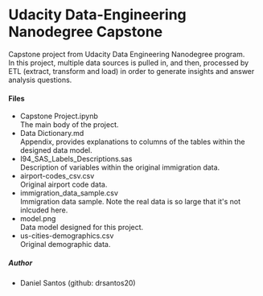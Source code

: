 # Udacity Data-Engineering Nanodegree Capstone
Capstone project from Udacity Data Engineering Nanodegree program.      
In this project, multiple data sources is pulled in, and then, processed by ETL (extract, transform and load) in order to generate insights and answer analysis questions.    

#### Files
- Capstone Project.ipynb   
  The main body of the project. 
- Data Dictionary.md   
  Appendix, provides explanations to columns of the tables within the designed data model. 
- I94_SAS_Labels_Descriptions.sas   
  Description of variables within the original immigration data. 
- airport-codes_csv.csv   
  Original airport code data. 
- immigration_data_sample.csv   
  Immigration data sample. Note the real data is so large that it's not inlcuded here. 
- model.png   
  Data model designed for this project. 
- us-cities-demographics.csv   
  Original demographic data. 

##### Author
- Daniel Santos (github: drsantos20)
